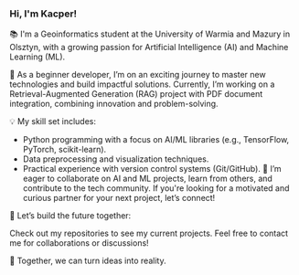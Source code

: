 ### Hi, I'm Kacper!
📚 I'm a Geoinformatics student at the University of Warmia and Mazury in Olsztyn, with a growing passion for Artificial Intelligence (AI) and Machine Learning (ML).

🌱 As a beginner developer, I’m on an exciting journey to master new technologies and build impactful solutions. Currently, I’m working on a Retrieval-Augmented Generation (RAG) project with PDF document integration, combining innovation and problem-solving.

💡 My skill set includes:
- Python programming with a focus on AI/ML libraries (e.g., TensorFlow, PyTorch, scikit-learn).
- Data preprocessing and visualization techniques.
- Practical experience with version control systems (Git/GitHub).
🤝 I’m eager to collaborate on AI and ML projects, learn from others, and contribute to the tech community. If you're looking for a motivated and curious partner for your next project, let’s connect!

🔗 Let’s build the future together:

Check out my repositories to see my current projects.
Feel free to contact me for collaborations or discussions!

🚀 Together, we can turn ideas into reality.
<!--
**Litwinek/Litwinek** is a ✨ _special_ ✨ repository because its `README.md` (this file) appears on your GitHub profile.

Here are some ideas to get you started:

- 🔭 I’m currently working on ...
- 🌱 I’m currently learning ...
- 👯 I’m looking to collaborate on ...
- 🤔 I’m looking for help with ...
- 💬 Ask me about ...
- 📫 How to reach me: ...
- 😄 Pronouns: ...
- ⚡ Fun fact: ...
-->
